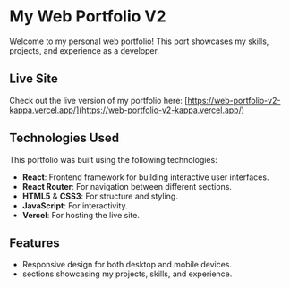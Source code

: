 # My Web Portfolio V2

Welcome to my personal web portfolio! This port showcases my skills, projects, and experience as a developer.

## Live Site
Check out the live version of my portfolio here: [https://web-portfolio-v2-kappa.vercel.app/](https://web-portfolio-v2-kappa.vercel.app/)

## Technologies Used
This portfolio was built using the following technologies:
- **React**: Frontend framework for building interactive user interfaces.
- **React Router**: For navigation between different sections.
- **HTML5** & **CSS3**: For structure and styling.
- **JavaScript**: For interactivity.
- **Vercel**: For hosting the live site.

## Features
- Responsive design for both desktop and mobile devices.
- sections showcasing my projects, skills, and experience.
